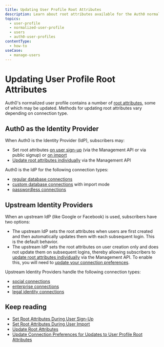 ```yaml
---
title: Updating User Profile Root Attributes
description: Learn about root attributes available for the Auth0 normalized user profile and methods of updating them.
topics:
  - user-profile
  - normalized-user-profile
  - users
  - auth0-user-profiles
contentType:
  - how-to
useCase:
  - manage-users
---
```

# Updating User Profile Root Attributes

Auth0's normalized user profile contains a number of [root attributes](/users/references/user-profile-structure#attributes), some of which may be updated. Methods for updating root attributes vary depending on connection type.

## Auth0 as the Identity Provider

When Auth0 is the Identity Provider (IdP), subscribers may: 

* Set root attributes [on user sign-up](/api/management/guides/users/set-root-attributes-user-signup) (via the Management API or via public signup)
or [on import](/api/management/guides/users/set-root-attributes-user-import)
* [Update root attributes individually](/api/management/guides/users/update-root-attributes-users) via the Management API

Auth0 is the IdP for the following connection types:

* [regular database connections](/connections/database)
* [custom database connections](/connections/database/custom-db) with import mode
* [passwordless connections](/connections/passwordless)

## Upstream Identity Providers

When an upstream IdP (like Google or Facebook) is used, subscribers have two options:

* The upstream IdP sets the root attributes when users are first created and then
automatically updates them with each subsequent login. This is the default behavior.
* The upstream IdP sets the root attributes on user creation only and does not
update them on subsequent logins, thereby allowing subscribers to [update root attributes individually](/api/management/guides/users/update-root-attributes-users) via the Management API. To enable this, you will need to [update your connection preferences](/api/management/guides/connections/update-connection-user-root-attributes).

Upstream Identity Providers handle the following connection types:

* [social connections](/connections#social)
* [enterprise connections](/connections#enterprise)
* [legal identity connections](/connections#legal-identities)

## Keep reading

* [Set Root Attributes During User Sign-Up](/api/management/guides/users/set-root-attributes-user-signup)
* [Set Root Attributes During User Import](/api/management/guides/users/set-root-attributes-user-import)
* [Update Root Attributes](/api/management/guides/users/update-root-attributes-users)
* [Update Connection Preferences for Updates to User Profile Root Attributes](/api/management/guides/connections/update-connection-user-root-attributes)